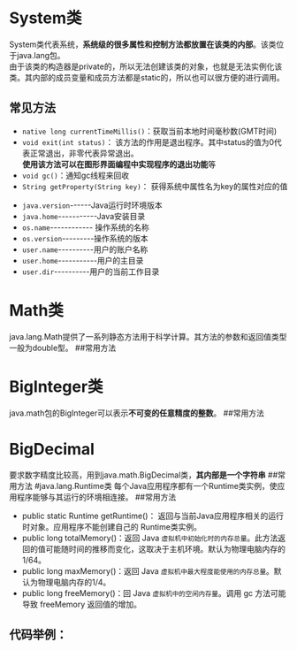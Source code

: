 # System类
System类代表系统，**系统级的很多属性和控制方法都放置在该类的内部**。该类位于java.lang包。  
由于该类的构造器是private的，所以无法创建该类的对象，也就是无法实例化该类。其内部的成员变量和成员方法都是static的，所以也可以很方便的进行调用。
## 常见方法
* `native long currentTimeMillis()`：获取当前本地时间毫秒数(GMT时间)
* `void exit(int status)`： 该方法的作用是退出程序。其中status的值为0代表正常退出，非零代表异常退出。  
  **使用该方法可以在图形界面编程中实现程序的退出功能**等  
* `void gc()`：通知gc线程来回收
* `String getProperty(String key)`： 获得系统中属性名为key的属性对应的值  

- `java.version`------Java运行时环境版本
- `java.home`-----------Java安装目录
- `os.name`------------ 操作系统的名称
- `os.version`---------操作系统的版本
- `user.name`----------用户的账户名称
- `user.home`-----------用户的主目录
- `user.dir`----------用户的当前工作目录
# Math类
java.lang.Math提供了一系列静态方法用于科学计算。其方法的参数和返回值类型一般为double型。
##常用方法

# BigInteger类
 java.math包的BigInteger可以表示**不可变的任意精度的整数**。
##常用方法

# BigDecimal
要求数字精度比较高，用到java.math.BigDecimal类，**其内部是一个字符串**
##常用方法
#java.lang.Runtime类
每个Java应用程序都有一个Runtime类实例，使应用程序能够与其运行的环境相连接。
##常用方法
* public static Runtime getRuntime()： 返回与当前Java应用程序相关的运行时对象。应用程序不能创建自己的 Runtime类实例。
* public long totalMemory()：返回 Java `虚拟机中初始化时的内存总量`。此方法返回的值可能随时间的推移而变化，这取决于主机环境。默认为物理电脑内存的1/64。
* public long maxMemory()：返回 Java `虚拟机中最大程度能使用的内存总量`。默认为物理电脑内存的1/4。
* public long freeMemory()：回 Java `虚拟机中的空闲内存量`。调用 gc 方法可能导致 freeMemory 返回值的增加。
## 代码举例：



